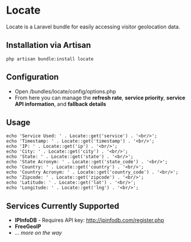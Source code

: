 Locate
======

Locate is a Laravel bundle for easily accessing visitor geolocation data.

Installation via Artisan
-------
    php artisan bundle:install locate

Configuration
-------
*   Open /bundles/locate/config/options.php
*   From here you can manage the **refresh rate**, **service priority**, **service API information**, and **fallback details**

Usage
-------
    echo 'Service Used: ' . Locate::get('service') . '<br/>';
    echo 'Timestamp: ' . Locate::get('timestamp') . '<br/>';
    echo 'IP: ' . Locate::get('ip') . '<br/>';
    echo 'City: ' . Locate::get('city') . '<br/>';
    echo 'State: ' . Locate::get('state') . '<br/>';
    echo 'State Acronym: ' . Locate::get('state_code') . '<br/>';
    echo 'Country: ' . Locate::get('country') . '<br/>';
    echo 'Country Acronym: ' . Locate::get('country_code') . '<br/>';
    echo 'Zipcode: ' . Locate::get('zipcode') . '<br/>';
    echo 'Latitude: ' . Locate::get('lat') . '<br/>';
    echo 'Longitude: ' . Locate::get('lng') . '<br/>';

Services Currently Supported
-------
*   **IPInfoDB** - Requires API key: http://ipinfodb.com/register.php
*   **FreeGeoIP**
*   _... more on the way_